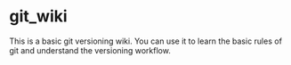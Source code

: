 # git_wiki
This is a basic git versioning wiki. You can use it to learn the basic rules of git and understand the versioning workflow.
